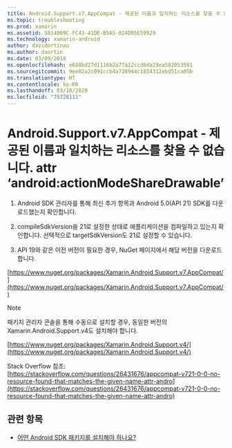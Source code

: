 ```yaml
---
title: Android.Support.v7.AppCompat - 제공된 이름과 일치하는 리소스를 찾을 수 없습니다. attr ‘android:actionModeShareDrawable’
ms.topic: troubleshooting
ms.prod: xamarin
ms.assetid: 5814069C-FC43-41DE-B5A5-024D05E59929
ms.technology: xamarin-android
author: davidortinau
ms.author: daortin
ms.date: 03/09/2018
ms.openlocfilehash: e688bd27d1116b2a77a12ccd6da29ea582053581
ms.sourcegitcommit: 9ee02a2c091ccb4a728944c1854312ebd51ca05b
ms.translationtype: HT
ms.contentlocale: ko-KR
ms.lasthandoff: 03/10/2020
ms.locfileid: "75728111"
---
```

# <a name="androidsupportv7appcompat---no-resource-found-that-matches-the-given-name-attr-androidactionmodesharedrawable"></a>Android.Support.v7.AppCompat - 제공된 이름과 일치하는 리소스를 찾을 수 없습니다. attr ‘android:actionModeShareDrawable’

1. Android SDK 관리자를 통해 최신 추가 항목과 Android 5.0(API 21) SDK를 다운로드했는지 확인합니다.

2. compileSdkVersion을 21로 설정한 상태로 애플리케이션을 컴파일하고 있는지 확인합니다. 선택적으로 targetSdkVersion도 21로 설정할 수 있습니다.

3. API 19와 같은 이전 버전이 필요한 경우, NuGet 페이지에서 해당 버전을 다운로드합니다.

[https://www.nuget.org/packages/Xamarin.Android.Support.v7.AppCompat/](https://www.nuget.org/packages/Xamarin.Android.Support.v7.AppCompat/)

> [!NOTE]
> 패키지 관리자 콘솔을 통해 수동으로 설치할 경우, 동일한 버전의 Xamarin.Android.Support.v4도 설치해야 합니다.

[https://www.nuget.org/packages/Xamarin.Android.Support.v4/](https://www.nuget.org/packages/Xamarin.Android.Support.v4/)

Stack Overflow 참조: [https://stackoverflow.com/questions/26431676/appcompat-v721-0-0-no-resource-found-that-matches-the-given-name-attr-andro](https://stackoverflow.com/questions/26431676/appcompat-v721-0-0-no-resource-found-that-matches-the-given-name-attr-andro)

## <a name="see-also"></a>관련 항목

- [어떤 Android SDK 패키지를 설치해야 하나요?](~/android/troubleshooting/questions/install-android-sdk-packages.md)
